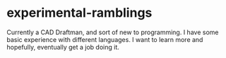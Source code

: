 # experimental-ramblings
Currently a CAD Draftman, and sort of new to programming.
I have some basic experience with different languages.
I want to learn more and hopefully, eventually get a job doing it.
